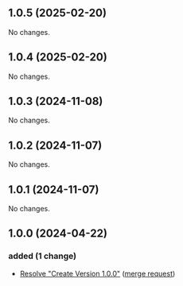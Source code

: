 ## 1.0.5 (2025-02-20)

No changes.

## 1.0.4 (2025-02-20)

No changes.

## 1.0.3 (2024-11-08)

No changes.

## 1.0.2 (2024-11-07)

No changes.

## 1.0.1 (2024-11-07)

No changes.

## 1.0.0 (2024-04-22)

### added (1 change)

- [Resolve "Create Version 1.0.0"](jupyterjsc/packages/jupyterhub-unicorespawner@86ffa77e6903426f2650f439a48b4506d3c359a1) ([merge request](jupyterjsc/packages/jupyterhub-unicorespawner!1))
